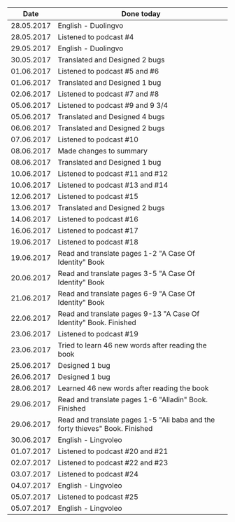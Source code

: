 |Date      |Done today|
|----------|----------|
|28.05.2017|English - Duolingvo|
|28.05.2017|Listened to podcast #4|
|29.05.2017|English - Duolingvo|
|30.05.2017|Translated and Designed 2 bugs|
|01.06.2017|Listened to podcast #5 and #6|
|01.06.2017|Translated and Designed 1 bug|
|02.06.2017|Listened to podcast #7 and #8|
|05.06.2017|Listened to podcast #9 and 9 3/4|
|05.06.2017|Translated and Designed 4 bugs|
|06.06.2017|Translated and Designed 2 bugs|
|07.06.2017|Listened to podcast #10|
|08.06.2017|Made changes to summary|
|08.06.2017|Translated and Designed 1 bug|
|10.06.2017|Listened to podcast #11 and #12|
|10.06.2017|Listened to podcast #13 and #14|
|12.06.2017|Listened to podcast #15|
|13.06.2017|Translated and Designed 2 bugs|
|14.06.2017|Listened to podcast #16|
|16.06.2017|Listened to podcast #17|
|19.06.2017|Listened to podcast #18|
|19.06.2017|Read and translate pages 1-2 "A Case Of Identity" Book|
|20.06.2017|Read and translate pages 3-5 "A Case Of Identity" Book|
|21.06.2017|Read and translate pages 6-9 "A Case Of Identity" Book|
|22.06.2017|Read and translate pages 9-13 "A Case Of Identity" Book. Finished|
|23.06.2017|Listened to podcast #19|
|23.06.2017|Tried to learn 46 new words after reading the book|
|25.06.2017|Designed 1 bug|
|26.06.2017|Designed 1 bug|
|28.06.2017|Learned 46 new words after reading the book|
|29.06.2017|Read and translate pages 1-6 "Alladin" Book. Finished|
|29.06.2017|Read and translate pages 1-5 "Ali baba and the forty thieves" Book. Finished|
|30.06.2017|English - Lingvoleo|
|01.07.2017|Listened to podcast #20 and #21|
|02.07.2017|Listened to podcast #22 and #23|
|03.07.2017|Listened to podcast #24|
|04.07.2017|English - Lingvoleo|
|05.07.2017|Listened to podcast #25|
|05.07.2017|English - Lingvoleo|
